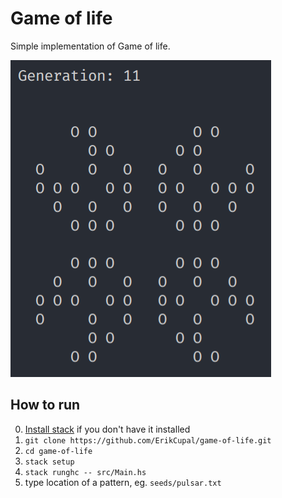 # Game of life

Simple implementation of Game of life.

![demo](demo.png)

## How to run

0. [Install stack](https://docs.haskellstack.org/en/stable/README/#how-to-install) if you don't have it installed
0. `git clone https://github.com/ErikCupal/game-of-life.git`
0. `cd game-of-life`
0. `stack setup`
0. `stack runghc -- src/Main.hs`
0. type location of a pattern, eg. `seeds/pulsar.txt`
